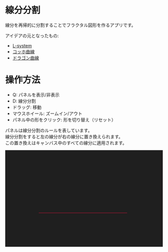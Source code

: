 # 線分分割

線分を再帰的に分割することでフラクタル図形を作るアプリです。

アイデアの元となったもの:

- [L-system](https://ja.wikipedia.org/wiki/L-system)
- [コッホ曲線](https://ja.wikipedia.org/wiki/%E3%82%B3%E3%83%83%E3%83%9B%E6%9B%B2%E7%B7%9A)
- [ドラゴン曲線](https://ja.wikipedia.org/wiki/%E3%83%89%E3%83%A9%E3%82%B4%E3%83%B3%E6%9B%B2%E7%B7%9A)


# 操作方法

- Q: パネルを表示/非表示
- D: 線分分割
- ドラッグ: 移動
- マウスホイール: ズームイン/アウト
- パネル中の形をクリック: 形を切り替え（リセット）

パネルは線分分割のルールを表しています。  
線分分割をすると左の線分が右の線分に置き換えられます。  
この置き換えはキャンバス中のすべての線分に適用されます。

![division.gif](/assets/division.gif)
